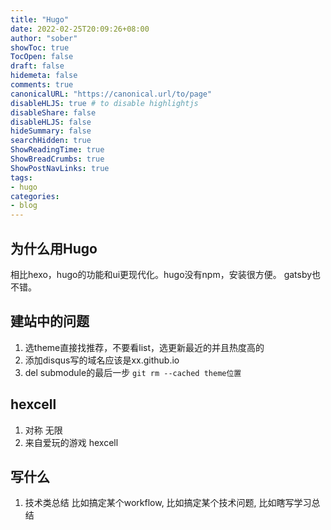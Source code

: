 ```yaml
---
title: "Hugo"
date: 2022-02-25T20:09:26+08:00
author: "sober"
showToc: true
TocOpen: false
draft: false
hidemeta: false
comments: true
canonicalURL: "https://canonical.url/to/page"
disableHLJS: true # to disable highlightjs
disableShare: false
disableHLJS: false
hideSummary: false
searchHidden: true
ShowReadingTime: true
ShowBreadCrumbs: true
ShowPostNavLinks: true
tags:
- hugo
categories:
- blog
---
```


## 为什么用Hugo
相比hexo，hugo的功能和ui更现代化。hugo没有npm，安装很方便。
gatsby也不错。

## 建站中的问题
1. 选theme直接找推荐，不要看list，选更新最近的并且热度高的
2. 添加disqus写的域名应该是xx.github.io
3. del submodule的最后一步
 ```git rm --cached theme位置```


## hexcell
1. 对称 无限
2. 来自爱玩的游戏 hexcell 

## 写什么
1. 技术类总结
 比如搞定某个workflow, 
 比如搞定某个技术问题,
 比如瞎写学习总结

